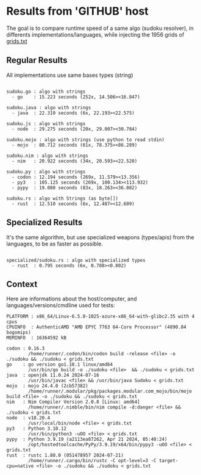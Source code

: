 # Results from 'GITHUB' host

The goal is to compare runtime speed of a same algo (sudoku resolver), in differents implementations/languages, while injecting the 1956 grids of [grids.txt](grids.txt)

## Regular Results

All implementations use same bases types (string)

```

sudoku.go : algo with strings
  - go    : 15.223 seconds (252x, 14.506><16.847)

sudoku.java : algo with strings
  - java  : 22.310 seconds (6x, 22.193><22.575)

sudoku.js : algo with strings
  - node  : 29.275 seconds (20x, 29.007><30.784)

sudoku.mojo : algo with strings (use python to read stdin)
  - mojo  : 80.712 seconds (61x, 78.375><86.289)

sudoku.nim : algo with strings
  - nim   : 20.922 seconds (34x, 20.593><22.520)

sudoku.py : algo with strings
  - codon : 12.194 seconds (269x, 11.579><13.356)
  - py3   : 105.125 seconds (269x, 100.134><113.932)
  - pypy  : 19.080 seconds (83x, 18.263><36.082)

sudoku.rs : algo with Strings (as byte[])
  - rust  : 12.510 seconds (6x, 12.487><12.609)

```

## Specialized Results

It's the same algorithm, but use specialized weapons (types/apis) from the languages, to be as faster as possible.

```

specialized/sudoku.rs : algo with specialized types
  - rust  : 0.795 seconds (6x, 0.788><0.802)

```
## Context

Here are informations about the host/computer, and languages/versions/cmdline used for tests:
```
PLATFORM : x86_64/Linux-6.5.0-1025-azure-x86_64-with-glibc2.35 with 4 cpus
CPUINFO  : AuthenticAMD "AMD EPYC 7763 64-Core Processor" (4890.84 bogomips)
MEMINFO  : 16364592 kB

codon : 0.16.3
        /home/runner/.codon/bin/codon build -release <file> -o ./sudoku && ./sudoku < grids.txt
go    : go version go1.18.1 linux/amd64
        /usr/bin/go build -o ./sudoku <file>  && ./sudoku < grids.txt
java  : openjdk 11.0.24 2024-07-16
        /usr/bin/javac <file> && /usr/bin/java Sudoku < grids.txt
mojo  : mojo 24.4.0 (2cb57382)
        /home/runner/.modular/pkg/packages.modular.com_mojo/bin/mojo build <file> -o ./sudoku && ./sudoku < grids.txt
nim   : Nim Compiler Version 2.0.8 [Linux: amd64]
        /home/runner/.nimble/bin/nim compile -d:danger <file> && ./sudoku < grids.txt
node  : v18.20.4
        /usr/local/bin/node <file> < grids.txt
py3   : Python 3.10.12
        /usr/bin/python3 -uOO <file> < grids.txt
pypy  : Python 3.9.19 (a2113ea87262, Apr 21 2024, 05:40:24)
        /opt/hostedtoolcache/PyPy/3.9.19/x64/bin/pypy3 -uOO <file> < grids.txt
rust  : rustc 1.80.0 (051478957 2024-07-21)
        /home/runner/.cargo/bin/rustc -C opt-level=3 -C target-cpu=native <file> -o ./sudoku && ./sudoku < grids.txt

```


